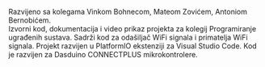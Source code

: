 Razvijeno sa kolegama Vinkom Bohnecom, Mateom Zovićem, Antoniom Bernobićem. <br>
Izvorni kod, dokumentacija i video prikaz projekta za kolegij Programiranje ugrađenih sustava. Sadrži kod za odašiljač WiFi signala i primatelja WiFi signala. Projekt razvijen u PlatformIO ekstenziji za Visual Studio Code. Kod je razvijen za Dasduino CONNECTPLUS mikrokontrolere.

